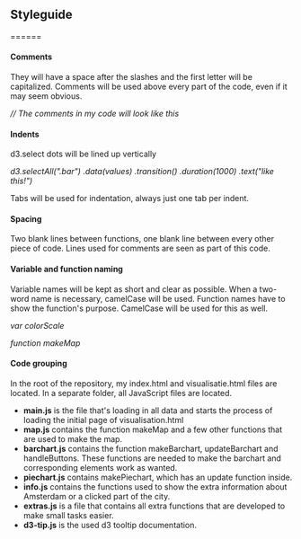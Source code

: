 ## Styleguide
======

#### Comments
They will have a space after the slashes and the first letter will be capitalized. Comments will be used above every part of the code, even if it may seem obvious.

_// The comments in my code will look like this_

#### Indents
d3.select dots will be lined up vertically

_d3.selectAll(".bar")_
  _.data(values)_
  _.transition()_
  _.duration(1000)_
  _.text("like this!")_

Tabs will be used for indentation, always just one tab per indent.

#### Spacing
Two blank lines between functions, one blank line between every other piece of code. Lines used for comments are seen as part of this code.

#### Variable and function naming
Variable names will be kept as short and clear as possible. When a two-word name is necessary, camelCase will be used. Function names have to show the function's purpose. CamelCase will be used for this as well.

_var colorScale_

_function makeMap_

#### Code grouping
In the root of the repository, my index.html and visualisatie.html files are located. In a separate folder, all JavaScript files are located.

- __main.js__ is the file that's loading in all data and starts the process of loading the initial page of visualisation.html
- __map.js__ contains the function makeMap and a few other functions that are used to make the map.
- __barchart.js__ contains the function makeBarchart, updateBarchart and handleButtons. These functions are needed to make the barchart and corresponding elements work as wanted.
- __piechart.js__ contains makePiechart, which has an update function inside.
- __info.js__ contains the functions used to show the extra information about Amsterdam or a clicked part of the city.
- __extras.js__ is a file that contains all extra functions that are developed to make small tasks easier.
- __d3-tip.js__ is the used d3 tooltip documentation.

